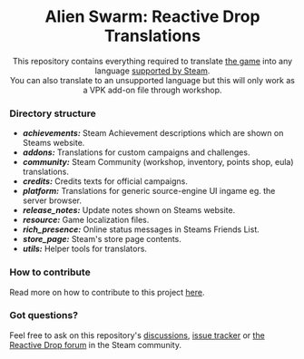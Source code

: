 <div align="center">

# Alien Swarm: Reactive Drop Translations

This repository contains everything required to translate [the game](https://store.steampowered.com/app/563560/) into any language [supported by Steam](https://partner.steamgames.com/doc/store/localization#supported_languages).  
You can also translate to an unsupported language but this will only work as a VPK add-on file through workshop.

</div>

### Directory structure
- ***achievements:*** Steam Achievement descriptions which are shown on Steams website.
- ***addons:*** Translations for custom campaigns and challenges.
- ***community:*** Steam Community (workshop, inventory, points shop, eula) translations.
- ***credits:*** Credits texts for official campaigns.
- ***platform:*** Translations for generic source-engine UI ingame eg. the server browser.
- ***release_notes:*** Update notes shown on Steams website.
- ***resource:*** Game localization files.
- ***rich_presence:*** Online status messages in Steams Friends List.
- ***store_page:*** Steam's store page contents.
- ***utils:*** Helper tools for translators.

### How to contribute
Read more on how to contribute to this project [here](https://github.com/ReactiveDrop/reactivedrop_translations/blob/master/CONTRIBUTING.md).

### Got questions?
Feel free to ask on this repository's [discussions](https://github.com/ReactiveDrop/reactivedrop_translations/discussions), [issue tracker](https://github.com/ReactiveDrop/reactivedrop_translations/issues) or [the Reactive Drop forum](https://steamcommunity.com/app/563560/discussions/1/) in the Steam community.
